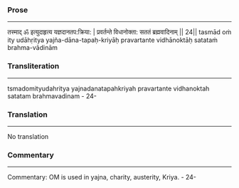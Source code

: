 ### Prose 
 --- 
तस्माद् ॐ इत्युदाहृत्य यज्ञदानतप:क्रिया: |
प्रवर्तन्ते विधानोक्ता: सततं ब्रह्मवादिनाम् || 24||
tasmād oṁ ity udāhṛitya yajña-dāna-tapaḥ-kriyāḥ
pravartante vidhānoktāḥ satataṁ brahma-vādinām

### Transliteration 
 --- 
tsmadomityudahritya yajnadanatapahkriyah pravartante vidhanoktah satatam brahmavadinam - 24-

### Translation 
 --- 
No translation

### Commentary 
 --- 
Commentary: OM is used in yajna, charity, austerity, Kriya. - 24-